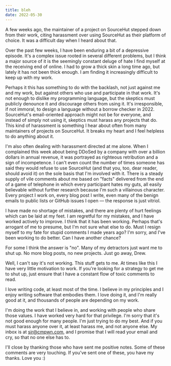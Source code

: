 ```yaml
---
title: bleh
date: 2022-05-30
---
```


A few weeks ago, the maintainer of a project on SourceHut stepped down from
their work, citing harassment over using SourceHut as their platform of choice.
It was a difficult day when I heard about that.

Over the past few weeks, I have been enduring a bit of a depressive episode.
It's a complex issue rooted in several different problems, but I think a major
source of it is the seemingly constant deluge of hate I find myself at the
receiving end of online. I had to grow a thick skin a long time ago, but lately
it has not been thick enough. I am finding it increasingly difficult to keep up
with my work.

Perhaps it this has something to do with the backlash, not just against me and
my work, but against others who use and participate in that work. It's not
enough to dislike my programming language, but the skeptics must publicly
denounce it and discourage others from using it. It's irresponsible, if not
immoral, to design a language without a borrow checker in 2022. SourceHut's
email-oriented approach might not be for everyone, and instead of simply not
using it, skeptics must harass any projects that do. This kind of harassment is
something I hear about often from many maintainers of projects on SourceHut. It
breaks my heart and I feel helpless to do anything about it.

I'm also often dealing with harassment directed at me alone. When I complained
this week about being DDoSed by a company with over a billion dollars in annual
revenue, it was portrayed as righteous retribution and a sign of incompetence. I
can't even count the number of times someone has said they would refuse to use
SourceHut (and that you, too, dear reader, should avoid it) on the sole basis
that I'm involved with it. There is a steady supply of vile comments about me
based on "facts" delivered from the end of a game of telephone in which every
participant hates my guts, all easily believable without further research
because I'm such a villainous character. Every project I work on, every blog
post I write, even many of the benign emails to public lists or GitHub issues I
open&nbsp;&mdash; the response is just vitriol.

I have made no shortage of mistakes, and there are plenty of hurt feelings which
can be laid at my feet. I am regretful for my mistakes, and I have worked
actively to improve. I think that it has been working. Perhaps that's arrogant
of me to presume, but I'm not sure what else to do. Must I resign myself to my
fate for stupid comments I made years ago? I'm sorry, and I've been working to
do better. Can I have another chance?

For some I think the answer is "no". Many of my detractors just want me to shut
up. No more blog posts, no new projects. Just go away, Drew.

Well, I can't say it's not working. This stuff gets to me. At times like this I
have very little motivation to work. If you're looking for a strategy to get me
to shut up, just ensure that I have a constant flow of toxic comments to read.

I love writing code, at least most of the time. I believe in my principles and I
enjoy writing software that embodies them. I love doing it, and I'm really good
at it, and thousands of people are depending on my work.

I'm doing the work that I believe in, and working with people who share those
values. I have worked very hard for that privilege. I'm sorry that it's not good
enough for many people. I'm just trying to do my best. And if you must harass
anyone over it, at least harass me, and not anyone else. My inbox is at
sir@cmpwn.com, and I promise that I will read your email and cry, so that no one
else has to.

I'll close by thanking those who have sent me positive notes. Some of these
comments are very touching. If you've sent one of these, you have my thanks.
Love you :)
